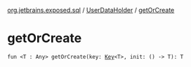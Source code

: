 [org.jetbrains.exposed.sql](../index.md) / [UserDataHolder](index.md) / [getOrCreate](.)

# getOrCreate

`fun <T : Any> getOrCreate(key: `[`Key`](../-key/index.md)`<T>, init: () -> T): T`